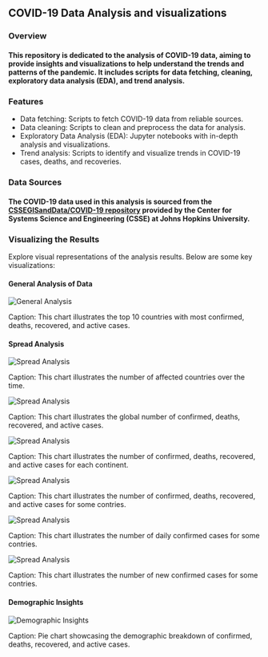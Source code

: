 ## COVID-19 Data Analysis and visualizations

### Overview

#### This repository is dedicated to the analysis of COVID-19 data, aiming to provide insights and visualizations to help understand the trends and patterns of the pandemic. It includes scripts for data fetching, cleaning, exploratory data analysis (EDA), and trend analysis.


### Features

- Data fetching: Scripts to fetch COVID-19 data from reliable sources.
- Data cleaning: Scripts to clean and preprocess the data for analysis.
- Exploratory Data Analysis (EDA): Jupyter notebooks with in-depth analysis and visualizations.
- Trend analysis: Scripts to identify and visualize trends in COVID-19 cases, deaths, and recoveries.


### Data Sources

#### The COVID-19 data used in this analysis is sourced from the [CSSEGISandData/COVID-19 repository](https://github.com/CSSEGISandData/COVID-19) provided by the Center for Systems Science and Engineering (CSSE) at Johns Hopkins University.


### Visualizing the Results

Explore visual representations of the analysis results. Below are some key visualizations:

#### General Analysis of Data

![General Analysis](https://github.com/aminfdev/COVID-19-data-analysis/blob/main/reports/chart-1.png)

Caption: This chart illustrates the top 10 countries with most confirmed, deaths, recovered, and active cases.

#### Spread Analysis

![Spread Analysis](https://github.com/aminfdev/COVID-19-data-analysis/blob/main/reports/chart-2.png)

Caption: This chart illustrates the number of affected countries over the time.

![Spread Analysis](https://github.com/aminfdev/COVID-19-data-analysis/blob/main/reports/chart-3.png)

Caption: This chart illustrates the global number of confirmed, deaths, recovered, and active cases.

![Spread Analysis](https://github.com/aminfdev/COVID-19-data-analysis/blob/main/reports/chart-4.png)

Caption: This chart illustrates the number of confirmed, deaths, recovered, and active cases for each continent.

![Spread Analysis](https://github.com/aminfdev/COVID-19-data-analysis/blob/main/reports/chart-5.png)

Caption: This chart illustrates the number of confirmed, deaths, recovered, and active cases for some contries.

![Spread Analysis](https://github.com/aminfdev/COVID-19-data-analysis/blob/main/reports/chart-6.png)

Caption: This chart illustrates the number of daily confirmed cases for some contries.

![Spread Analysis](https://github.com/aminfdev/COVID-19-data-analysis/blob/main/reports/chart-7.png)

Caption: This chart illustrates the number of new confirmed cases for some contries.

#### Demographic Insights

![Demographic Insights](https://github.com/aminfdev/COVID-19-data-analysis/blob/main/reports/chart-8.png)

Caption: Pie chart showcasing the demographic breakdown of confirmed, deaths, recovered, and active cases.
